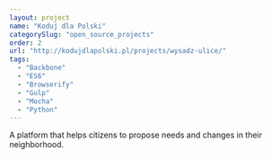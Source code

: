 ```yaml
---
layout: project
name: "Koduj dla Polski"
categorySlug: "open_source_projects"
order: 2
url: "http://kodujdlapolski.pl/projects/wysadz-ulice/"
tags:
  - "Backbone"
  - "ES6"
  - "Browserify"
  - "Gulp"
  - "Mocha"
  - "Python"
---
```

A platform that helps citizens to propose needs and changes in their neighborhood.
